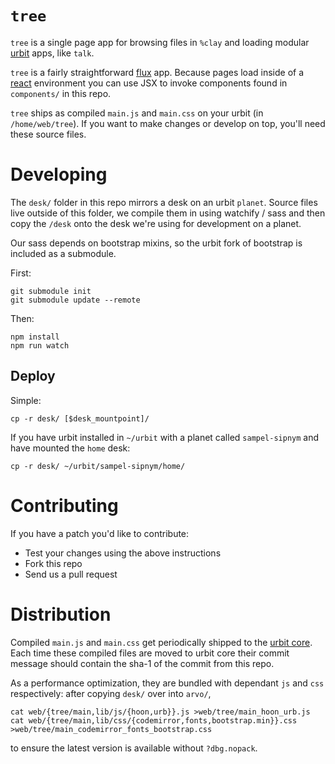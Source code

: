 # `tree`

`tree` is a single page app for browsing files in `%clay` and loading modular [urbit](http://github.com/urbit/urbit) apps, like `talk`.

`tree` is a fairly straightforward [flux](https://facebook.github.io/flux/) app.  Because pages load inside of a [react](https://facebook.github.io/react/) environment you can use JSX to invoke components found in `components/` in this repo.

`tree` ships as compiled `main.js` and `main.css` on your urbit (in `/home/web/tree`).  If you want to make changes or develop on top, you'll need these source files. 

# Developing

The `desk/` folder in this repo mirrors a desk on an urbit `planet`.  Source files live outside of this folder, we compile them in using watchify / sass and then copy the `/desk` onto the desk we're using for development on a planet.

Our sass depends on bootstrap mixins, so the urbit fork of bootstrap is included as a submodule. 

First:

```
git submodule init
git submodule update --remote
```

Then:

```
npm install
npm run watch
```

## Deploy

Simple:

`cp -r desk/ [$desk_mountpoint]/`

If you have urbit installed in `~/urbit` with a planet called `sampel-sipnym` and have mounted the `home` desk:

`cp -r desk/ ~/urbit/sampel-sipnym/home/`

# Contributing

If you have a patch you'd like to contribute:

- Test your changes using the above instructions
- Fork this repo
- Send us a pull request

# Distribution

Compiled `main.js` and `main.css` get periodically shipped to the [urbit core](http://github.com/urbit/urbit).  Each time these compiled files are moved to urbit core their commit message should contain the sha-1 of the commit from this repo.  

As a performance optimization, they are bundled with dependant `js` and `css` respectively: after copying `desk/` over into `arvo/`,

```
cat web/{tree/main,lib/js/{hoon,urb}}.js >web/tree/main_hoon_urb.js
cat web/{tree/main,lib/css/{codemirror,fonts,bootstrap.min}}.css >web/tree/main_codemirror_fonts_bootstrap.css
```

to ensure the latest version is available without `?dbg.nopack`.
